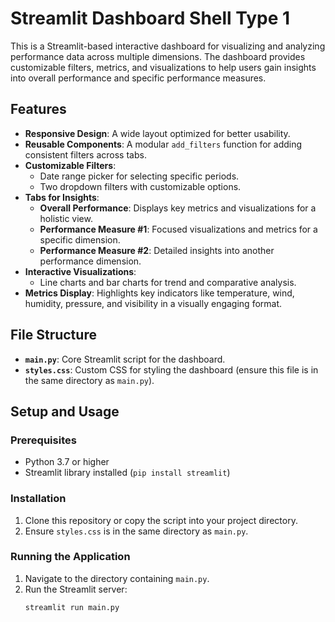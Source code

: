 # Streamlit Dashboard Shell Type 1

This is a Streamlit-based interactive dashboard for visualizing and analyzing performance data across multiple dimensions. The dashboard provides customizable filters, metrics, and visualizations to help users gain insights into overall performance and specific performance measures.

## Features

- **Responsive Design**: A wide layout optimized for better usability.
- **Reusable Components**: A modular `add_filters` function for adding consistent filters across tabs.
- **Customizable Filters**: 
  - Date range picker for selecting specific periods.
  - Two dropdown filters with customizable options.
- **Tabs for Insights**:
  - **Overall Performance**: Displays key metrics and visualizations for a holistic view.
  - **Performance Measure #1**: Focused visualizations and metrics for a specific dimension.
  - **Performance Measure #2**: Detailed insights into another performance dimension.
- **Interactive Visualizations**:
  - Line charts and bar charts for trend and comparative analysis.
- **Metrics Display**: Highlights key indicators like temperature, wind, humidity, pressure, and visibility in a visually engaging format.

## File Structure

- **`main.py`**: Core Streamlit script for the dashboard.
- **`styles.css`**: Custom CSS for styling the dashboard (ensure this file is in the same directory as `main.py`).

## Setup and Usage

### Prerequisites
- Python 3.7 or higher
- Streamlit library installed (`pip install streamlit`)

### Installation
1. Clone this repository or copy the script into your project directory.
2. Ensure `styles.css` is in the same directory as `main.py`.

### Running the Application
1. Navigate to the directory containing `main.py`.
2. Run the Streamlit server:
   ```bash
   streamlit run main.py
